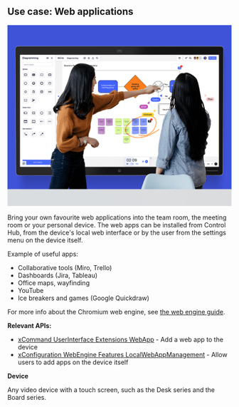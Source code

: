 ## Use case: Web applications

<img src="/docs/images/usecases/webapps.png" />

Bring your own favourite web applications into the team room, the meeting room or your personal device. The web apps can be installed from Control Hub, from the device's local web interface or by the user from the settings menu on the device itself.

Example of useful apps:

* Collaborative tools (Miro, Trello)
* Dashboards (Jira, Tableau)
* Office maps, wayfinding
* YouTube
* Ice breakers and games (Google Quickdraw)

For more info about the Chromium web engine, see [the web engine guide](/docs/WebEngine).

**Relevant APIs:**

* [xCommand UserInterface Extensions WebApp](/xapi/Command.UserInterface.Extensions.WebApp.Save/) - Add a web app to the device
* [xConfiguration WebEngine Features LocalWebAppManagement](/xapi/Configuration.WebEngine.Features.LocalWebAppManagement/) - Allow users to add apps on the device itself

**Device**

Any video device with a touch screen, such as the Desk series and the Board series.
